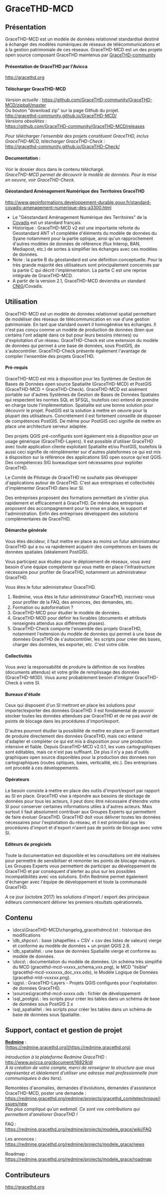 # GraceTHD-MCD

## Présentation
GraceTHD-MCD est un modèle de données relationnel standardisé destiné à échanger des modèles numériques de réseaux de télécommunications et à la gestion patrimoniale de ces réseaux. 
GraceTHD-MCD est un des projets open source composant GraceTHD maintenus par [GraceTHD-community](https://github.com/GraceTHD-community)

#### Présentation de GraceTHD par l'Avicca  
http://gracethd.org

#### Télécharger GraceTHD-MCD
*Version actuelle :* 
https://github.com/GraceTHD-community/GraceTHD-MCD/zipball/master  
Ou bouton "download zip" sur la page Github du projet.  
http://gracethd-community.github.io/GraceTHD-MCD/  
*Versions obsolètes :*  
https://github.com/GraceTHD-community/GraceTHD-MCD/releases  

*Pour télécharger l'ensemble des projets constituant GraceTHD, inclus GraceTHD-MCD, télécharger GraceTHD-Check :*  
http://gracethd-community.github.io/GraceTHD-Check/  

#### Documentation :  
Voir le dossier docs dans le contenu téléchargé.  
*GraceTHD-MCD permet de découvrir le modèle de données. Pour la mise en oeuvre, voir GraceTHD-Check.*

#### Géostandard Aménagement Numérique des Territoires GraceTHD  
http://www.geoinformations.developpement-durable.gouv.fr/standard-covadis-amenagement-numerique-des-a3300.html
* Le "Géostandard Aménagement Numérique des Territoires" de la [Covadis](http://www.geoinformations.developpement-durable.gouv.fr/covadis-r425.html) est un standard français.
* Historique : GraceTHD-MCD v2 est une importante refonte du Geostandard ANT v1 complétée d'éléments du modèle de données du Syane notamment pour la partie optique, ainsi qu'un rapprochement d'autres modèles de données de référence (flux Interop, BAN, Mediapost, etc.) de sortes à simplifier les échanges avec ces modèles de données. 
* Note : la partie B du géostandard est une définition conceptuelle. Pour la très grande majorité des utilisateurs sont principalement concernés par la partie C qui décrit l'implémentation. La partie C est une reprise intégrale de GraceTHD-MCD.  
* A partir de la version 2.1, GraceTHD-MCD deviendra un standard [CNIG](http://cnig.gouv.fr/)/Covadis. 

## Utilisation
GraceTHD-MCD est un modèle de données relationnel spatial permettant de modéliser des réseaux de télécommunication en vue d'une gestion patrimoniale. En tant que standard ouvert il homogénéise les échanges. Il n'est pas conçu comme un modèle de production de données (bien que certains l'ont adapté dans ce but pour leurs besoins internes) ou d'exploitation d'un réseau. GraceTHD-Check est une extension du modèle de données qui permet à une base de données, sous PostGIS, de s'autocontrôler. GraceTHD-Check présente également l'avantage de compiler l'ensemble des projets GraceTHD. 

#### Pré-requis
GraceTHD-MCD est mis à disposition pour les Systèmes de Gestion de Bases de Données open source Spatialite (GraceTHD-MCD) et PostGIS (GraceTHD-MCD + GraceTHD-Check). GraceTHD-MCD est aisément portable sur d'autres Systèmes de Gestion de Bases de Données Spatiales qui respectent les normes SQL et SFSQL, toutefois ceci entend de prendre en charge toute l'implémentation. Spatialite est une bonne solution pour découvrir le projet. PostGIS est la solution à mettre en oeuvre pour la plupart des utilisateurs. Concrètement il est fortement conseillé de disposer de compétences PostGIS. De même pour PostGIS ceci signifie de mettre en place une architecture serveur adaptée.  

Des projets QGIS pré-configurés sont également mis à disposition pour un usage générique (GraceTHD-Layers). Il est possible d'utiliser GraceTHD avec toute application cliente exploitant Spatialite et/ou PostGIS, toutefois là aussi ceci signifie de réimplémenter sur d'autres plateformes ce qui est mis à disposition sur la référence des applications SIG open source qu'est QGIS. Des compétences SIG bureautique sont nécessaires pour exploiter GraceTHD. 

Le Comité de Pilotage de GraceTHD ne souhaite pas développer d'applications autour de GraceTHD. C'est aux entreprises et collectivités d'implémenter GraceTHD dans leur SI. 

Des entreprises proposent des formations permettant de s'initier plus rapidement et efficacement à GraceTHD. De même des entreprises proposent des accompagnement pour la mise en place, le support et l'administration. Enfin des entreprises développent des solutions complémentaires de GraceTHD. 

#### Démarche générale
Vous êtes décideur, il faut mettre en place au moins un futur administrateur GraceTHD qui a ou va rapidement acquérir des compétences en bases de données spatiales (idéalement PostGIS). 

Vous participez aux études pour le déploiement de réseaux, vous avez besoin d'une équipe compétente qui vous mette en place l'infrastructure nécessaire pour profiter de GraceTHD, notamment un administrateur GraceTHD. 

Vous êtes le futur administrateur GraceTHD. 
1. Redmine, vous êtes le futur administrateur GraceTHD, inscrivez-vous pour profiter de la FAQ, des annonces, des demandes, etc. 
2. Formation ou autoformation ? 
3. GraceTHD-MCD pour étudier le modèle de données.  
4. GraceTHD-MOD pour définir les livrables (documents et attributs renseignés attendus aux différentes phases).  
5. GraceTHD-Check comporte l'ensemble des projets GraceTHD, notamment l'extension du modèle de données qui permet à une base de données GraceTHD de s'autocontrôler, les scripts pour créer des bases, charger des données, les exporter, etc. C'est votre cible. 

#### Collectivités
Vous avez la responsabilité de produire la définition de vos livrables (documents attendus) et votre grille de remplissage des données (GraceTHD-MOD). Vous aurez probablement besoin d'intégrer GraceTHD-Check à votre SI.  

#### Bureaux d'étude
Ceux qui disposent d'un SI mettront en place les solutions pour importer/exporter des données GraceTHD. Il est fondamental de pouvoir stocker toutes les données attendues par GraceTHD et de ne pas avoir de points de blocage dans les procédures d'import/export.  

D'autres pourront étudier la possibilité de mettre en place un SI permettant de produire directement des données GraceTHD, mais ceci entend d'adapter et compléter ce qui est mis à disposition pour une production intensive et fiable. Depuis GraceTHD-MCD v2.0.1, les vues cartographiques sont éditables, mais ce n'est pas suffisant. De plus il n'y a pas d'outils graphiques open source disponibles pour la production des données non cartographiques (routes optiques, baies, verticalité, etc.). Des entreprises ont procédé à ces développements.  

#### Opérateurs
Le besoin consiste à mettre en place des outils d'import/export par rapport au SI en place. GraceTHD vise à répondre aux besoins de stockage de données pour tous les acteurs, il peut donc être nécessaire d'étendre votre SI pour conserver certaines informations utiles à d'autres acteurs. Mais surtout il faut absolument contribuer aux Groupes Experts qui permettent de faire évoluer GraceTHD. GraceTHD doit vous délivrer toutes les données nécessaires pour l'exploitation du réseau, et il est primordial que les procédures d'import et d'export n'aient pas de points de blocage avec votre SI. 

#### Editeurs de progiciels
Toute la documentation est disponible et les consultations ont été réalisées pour permettre de sensibiliser et remonter les points de blocage majeurs. Les Groupes Experts vous permettent de participer au développement de GraceTHD et par conséquent d'alerter au plus sur les possibles incompatibilités avec vos solutions. Enfin Redmine permet également d'échanger avec l'équipe de développement et toute la communauté GraceTHD. 

A ce jour (octobre 2017) les solutions d'import / export des principaux éditeurs commencent délivrer les premiers résultats opérationnels. 

## Contenu
* \docs\GraceTHD-MCD\changelog_gracethdmcd.txt : historique des modifications
* \db_shpcsv\ : base (shapefiles + CSV + csv des listes de valeurs) vierge et conforme au modèle de données + un projet QGIS 2.8. 
* \db_spatialite\ : une base de données Spatialite vierge et conforme au modèle de données. 
* \docs\ : documentation du modèle de données. Un schéma très simplifié du MCD (gracethd-mcd-vxxxx_schema_vxx.png), le MCD "lisible" (gracethd-mcd-vxxxxxx_doc_vxx.ods), le Modèle Logique de Données (gracethd-mld-vxxxxx.png). 
* \qgis\ : GraceTHD-Layers - Projets QGIS configurés pour l'exploitation de données GraceTHD. 
* \sources\gracethd-mcd-xxxxx.ods : fichier de développement
* \sql_postgis\ : les scripts pour créer les tables dans un schéma de base de données sous PostGIS 2.x
* \sql_spatialite\ : les scripts pour créer les tables dans un schéma de base de données sous Spatialite. 

## Support, contact et gestion de projet
**[Redmine](https://redmine.gracethd.org)** :  
[https://redmine.gracethd.org](https://redmine.gracethd.org)  

*Introduction à la plateforme Redmine GraceTHD :*  
http://www.avicca.org/document/16829/dl  
*A la création de votre compte, merci de renseigner la structure que vous représentez et idéalement d'utiliser une adresse mail professionnelle (non communiquées à des tiers).*  

Remontées d'anomalies, demandes d'évolutions, demandes d'assistance GraceTHD-MCD, poster une demande :  
https://redmine.gracethd.org/redmine/projects/gracethd_comitetechnique/issues/new  
*Pas plus compliqué qu'un webmail. Ce sont vos contributions qui permettent d'améliorer GraceTHD !*

FAQ :  
https://redmine.gracethd.org/redmine/projects/modele_grace/wiki/FAQ  

Les annonces : 
https://redmine.gracethd.org/redmine/projects/modele_grace/news

Roadmap :  
https://redmine.gracethd.org/redmine/projects/modele_grace/roadmap

## Contributeurs
http://gracethd.org
